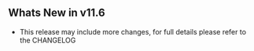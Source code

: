 Whats New in v11.6
--------------------------
- This release may include more changes, for full details please refer to the CHANGELOG
